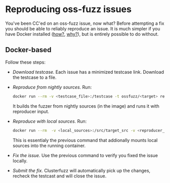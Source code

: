 # Reproducing oss-fuzz issues

You've been CC'ed on an oss-fuzz issue, now what? Before attempting a fix you should be able to reliably reproduce an issue. 
It is much simpler if you have Docker installed ([how?](installing_docker.md), [why?](faq.md#why-do-you-use-docker)), but 
is entirely possible to do without.

## Docker-based

Follow these steps:

- *Download testcase.* Each issue has a minimized testcase link. Download the testcase to a file.
- *Reproduce from nightly sources.* Run:

    ```bash
    docker run --rm -v <testcase_file>:/testcase -t ossfuzz/<target> reproduce <fuzzer>`
    ```

  It builds the fuzzer from nightly sources (in the image) and runs it with reproducer input.
- *Reproduce with local sources.* Run:

    ```bash
    docker run --rm  -v <local_sources>:/src/target_src -v <reproducer_file>:/testcase -t ossfuzz/<target> reproduce <fuzzer>
    ```
  
  This is essentialy the previous command that addionally mounts local sources into the running container.
- *Fix the issue.* Use the previous command to verify you fixed the issue locally. 
- *Submit the fix.* Clusterfuzz will automatically pick up the changes, recheck the testcast 
  and will close the issue.
